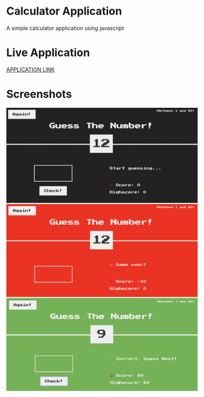# Calculator Application

A simple calculator application using javascript

# Live Application

[APPLICATION LINK](https://jeevakalaiselvam.github.io/javascript-calculator/)

# Screenshots

![Screenshot](screens/screen1.png)
![Screenshot](screens/screen2.png)
![Screenshot](screens/screen3.png)
